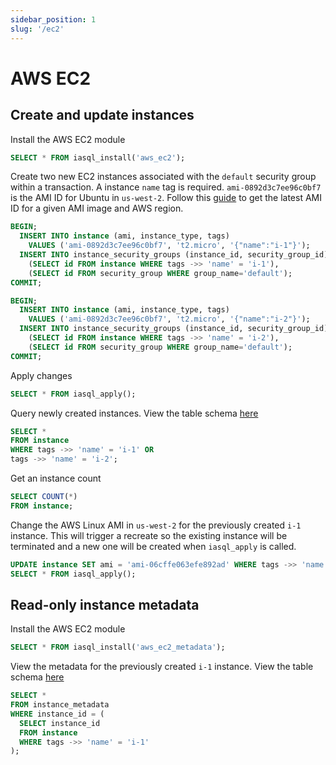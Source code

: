 ```yaml
---
sidebar_position: 1
slug: '/ec2'
---
```


# AWS EC2

## Create and update instances

Install the AWS EC2 module

```sql
SELECT * FROM iasql_install('aws_ec2');
```

Create two new EC2 instances associated with the `default` security group within a transaction. A instance `name` tag is required. `ami-0892d3c7ee96c0bf7` is the AMI ID for Ubuntu in `us-west-2`. Follow this [guide](../How-to%20Guides/ami.md) to get the latest AMI ID for a given AMI image and AWS region.

```sql
BEGIN;
  INSERT INTO instance (ami, instance_type, tags)
    VALUES ('ami-0892d3c7ee96c0bf7', 't2.micro', '{"name":"i-1"}');
  INSERT INTO instance_security_groups (instance_id, security_group_id) SELECT
    (SELECT id FROM instance WHERE tags ->> 'name' = 'i-1'),
    (SELECT id FROM security_group WHERE group_name='default');
COMMIT;

BEGIN;
  INSERT INTO instance (ami, instance_type, tags)
    VALUES ('ami-0892d3c7ee96c0bf7', 't2.micro', '{"name":"i-2"}');
  INSERT INTO instance_security_groups (instance_id, security_group_id) SELECT
    (SELECT id FROM instance WHERE tags ->> 'name' = 'i-2'),
    (SELECT id FROM security_group WHERE group_name='default');
COMMIT;
```

Apply changes

```sql
SELECT * FROM iasql_apply();
```

Query newly created instances. View the table schema [here](https://dbdocs.io/iasql/iasql?table=instance&schema=public&view=table_structure)

```sql
SELECT *
FROM instance
WHERE tags ->> 'name' = 'i-1' OR
tags ->> 'name' = 'i-2';
```

Get an instance count

```sql
SELECT COUNT(*)
FROM instance;
```

Change the AWS Linux AMI in `us-west-2` for the previously created `i-1` instance. This will trigger a recreate so the existing instance will be terminated and a new one will be created when `iasql_apply` is called.

```sql
UPDATE instance SET ami = 'ami-06cffe063efe892ad' WHERE tags ->> 'name' = 'i-1';
SELECT * FROM iasql_apply();
```

## Read-only instance metadata

Install the AWS EC2 module

```sql
SELECT * FROM iasql_install('aws_ec2_metadata');
```

View the metadata for the previously created `i-1` instance. View the table schema [here](https://dbdocs.io/iasql/iasql?table=instance_metadata&schema=public&view=table_structure)

```sql
SELECT *
FROM instance_metadata
WHERE instance_id = (
  SELECT instance_id
  FROM instance
  WHERE tags ->> 'name' = 'i-1'
);
```